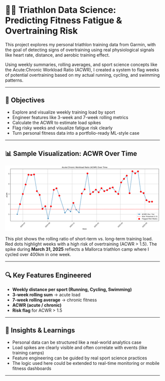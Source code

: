 # 🏃‍♀️ Triathlon Data Science: Predicting Fitness Fatigue & Overtraining Risk

This project explores my personal triathlon training data from Garmin, with the goal of detecting signs of overtraining using real physiological signals like heart rate, distance, and aerobic training effect. 

Using weekly summaries, rolling averages, and sport science concepts like the Acute:Chronic Workload Ratio (ACWR), I created a system to flag weeks of potential overtraining based on my actual running, cycling, and swimming patterns.

---

## 🎯 Objectives

- Explore and visualize weekly training load by sport  
- Engineer features like 3-week and 7-week rolling metrics  
- Calculate the ACWR to estimate load spikes  
- Flag risky weeks and visualize fatigue risk clearly  
- Turn personal fitness data into a portfolio-ready ML-style case

---

## 📊 Sample Visualization: ACWR Over Time

![ACWR Plot](images/acwr_plot.png)

This plot shows the rolling ratio of short-term vs. long-term training load. Red dots highlight weeks with a high risk of overtraining (ACWR > 1.5). The spike during **March 31, 2025** reflects a Mallorca triathlon camp where I cycled over 400km in one week.

---

## 🔍 Key Features Engineered

- **Weekly distance per sport (Running, Cycling, Swimming)**  
- **3-week rolling sum** → acute load  
- **7-week rolling average** → chronic fitness  
- **ACWR (acute / chronic)**  
- **Risk flag** for ACWR > 1.5  

---

## 🧠 Insights & Learnings

- Personal data can be structured like a real-world analytics case  
- Load spikes are clearly visible and often correlate with events (like training camps)  
- Feature engineering can be guided by real sport science practices  
- The logic used here could be extended to real-time monitoring or mobile fitness dashboards

---
